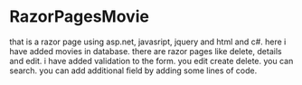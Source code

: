 # RazorPagesMovie
that  is a razor page using  asp.net,  javasript, jquery and html and c#.
here i have added movies in database.
there are razor pages like delete,   details and edit.
i  have added validation to the form.
you  edit  create delete.
you can search.
you can add additional field by  adding  some lines of code.
